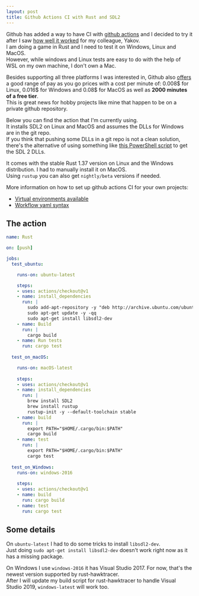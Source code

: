 ```yaml
---
layout: post
title: Github Actions CI with Rust and SDL2
---
```


Github has added a way to have CI with [github actions](https://github.blog/2019-08-08-github-actions-now-supports-ci-cd/) and I decided to try it after I saw [how well it worked](https://github.com/yak32/glw_json/blob/master/.github/workflows/main.yml) for my colleague, Yakov.  
I am doing a game in Rust and I need to test it on Windows, Linux and MacOS.  
However, while windows and Linux tests are easy to do with the help of WSL on my own machine, I don't own a Mac.  

Besides supporting all three platforms I was interested in, Github also [offers](https://github.com/features/actions) a good range of pay as you go prices with a cost per minute of: 0.008$ for Linux, 0.016$ for Windows and 0.08$ for MacOS as well as **2000 minutes of a free tier**.  
This is great news for hobby projects like mine that happen to be on a private github repository.  

Below you can find the action that I'm currently using.  
It installs SDL2 on Linux and MacOS and assumes the DLLs for Windows are in the git repo.  
If you think that pushing some DLLs in a git repo is not a clean solution, there's the alternative of using something like [this PowerShell script](https://github.com/AlexEne/rust-particles/blob/master/appveyor_get_sdl_dll.ps1) to get the SDL 2 DLLs.  

It comes with the stable Rust 1.37 version on Linux and the Windows distribution.
I had to manually install it on MacOS.  
Using `rustup` you can also get `nightly/beta` versions if needed.

More information on how to set up github actions CI for your own projects:
- [Virtual environments available](https://help.github.com/en/articles/virtual-environments-for-github-actions)
- [Workflow yaml syntax](https://help.github.com/en/articles/workflow-syntax-for-github-actions)

## The action

```yaml
name: Rust

on: [push]

jobs:
  test_ubuntu:

    runs-on: ubuntu-latest

    steps:
    - uses: actions/checkout@v1
    - name: install_dependencies
      run: |
        sudo add-apt-repository -y "deb http://archive.ubuntu.com/ubuntu `lsb_release -sc` main universe restricted multiverse"
        sudo apt-get update -y -qq
        sudo apt-get install libsdl2-dev
    - name: Build
      run: |
        cargo build
    - name: Run tests
      run: cargo test 
      
  test_on_macOS:

    runs-on: macOS-latest
    
    steps:
    - uses: actions/checkout@v1
    - name: install_dependencies
      run: | 
        brew install SDL2
        brew install rustup
        rustup-init -y --default-toolchain stable
    - name: build
      run: |
        export PATH="$HOME/.cargo/bin:$PATH"
        cargo build
    - name: test
      run: |
        export PATH="$HOME/.cargo/bin:$PATH"
        cargo test
      
  test_on_Windows:
    runs-on: windows-2016
    
    steps:
    - uses: actions/checkout@v1
    - name: build
      run: cargo build
    - name: test
      run: cargo test
```

## Some details

On `ubuntu-latest` I had to do some tricks to install `libsdl2-dev`.  
Just doing `sudo apt-get install libsdl2-dev` doesn't work right now as it has a missing package.

On Windows I use `windows-2016` it has Visual Studio 2017. For now, that's the newest version supported by rust-hawktracer.  
After I will update my build script for rust-hawktracer to handle Visual Studio 2019, `windows-latest` will work too.